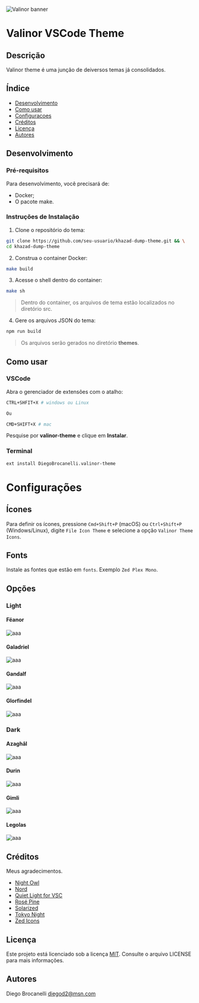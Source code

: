 ![Valinor banner](./assets/valinor-banner.png)

# Valinor VSCode Theme

## Descrição

Valinor theme é uma junção de deiversos temas já consolidados.

## Índice

- [Desenvolvimento](#desenvolvimento)
- [Como usar](#como-usar)
- [Configuracoes](#configurações)
- [Créditos](#créditos)
- [Licença](#licença)
- [Autores](#autores)

## Desenvolvimento

### Pré-requisitos

Para desenvolvimento, você precisará de:

- Docker;
- O pacote make.

### Instruções de Instalação

1. Clone o repositório do tema:

```bash
git clone https://github.com/seu-usuario/khazad-dump-theme.git && \
cd khazad-dump-theme
```

2. Construa o container Docker:

```bash
make build
```

3. Acesse o shell dentro do container:

```bash
make sh
```

> Dentro do container, os arquivos de tema estão localizados no diretório src.

4. Gere os arquivos JSON do tema:

```bash
npm run build
```

> Os arquivos serão gerados no diretório **themes**.

## Como usar

### VSCode

Abra o gerenciador de extensões com o atalho:

```bash
CTRL+SHFIT+X # windows ou Linux

Ou

CMD+SHIFT+X # mac
```

Pesquise por **valinor-theme** e clique em **Instalar**.

### Terminal

```bash
ext install DiegoBrocanelli.valinor-theme
```

# Configurações

## Ícones

Para definir os ícones, pressione `Cmd+Shift+P` (macOS) ou `Ctrl+Shift+P` (Windows/Linux), digite `File Icon Theme` e selecione a opção `Valinor Theme Icons`.

## Fonts

Instale as fontes que estão em `fonts`. Exemplo `Zed Plex Mono`.

## Opções

### Light

#### Fëanor

![aaa](assets/themes/feanor.png)

#### Galadriel

![aaa](assets/themes/galadriel.png)

#### Gandalf

![aaa](assets/themes/gandalf.png)

#### Glorfindel

![aaa](assets/themes/glorfindel.png)

### Dark

#### Azaghâl

![aaa](assets/themes/azaghal.png)

#### Durin

![aaa](assets/themes/durin.png)

#### Gimli

![aaa](assets/themes/gimli.png)

#### Legolas

![aaa](assets/themes/legolas.png)

## Créditos

Meus agradecimentos.

- [Night Owl](https://marketplace.visualstudio.com/items?itemName=sdras.night-owl)
- [Nord](https://marketplace.visualstudio.com/items?itemName=arcticicestudio.nord-visual-studio-code)
- [Quiet Light for VSC](https://marketplace.visualstudio.com/items?itemName=onecrayon.theme-quietlight-vsc)
- [Rosé Pine](https://marketplace.visualstudio.com/items?itemName=mvllow.rose-pine)
- [Solarized](https://marketplace.visualstudio.com/items?itemName=ryanolsonx.solarized)
- [Tokyo Night](https://marketplace.visualstudio.com/items?itemName=enkia.tokyo-night)
- [Zed Icons](https://github.com/zed-industries/zed)

## Licença

Este projeto está licenciado sob a licença [MIT](https://github.com/Diego-Brocanelli/khazad-dump-theme/blob/main/LICENSE). Consulte o arquivo LICENSE para mais informações.

## Autores

Diego Brocanelli <diegod2@msn.com>